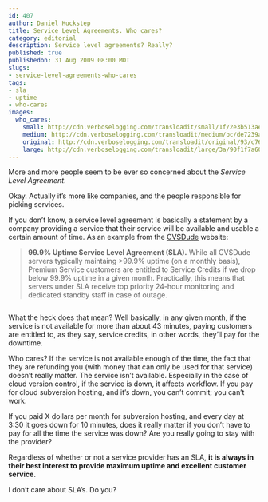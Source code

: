 ```yaml
--- 
id: 407
author: Daniel Huckstep
title: Service Level Agreements. Who cares?
category: editorial
description: Service level agreements? Really?
published: true
publishedon: 31 Aug 2009 08:00 MDT
slugs: 
- service-level-agreements-who-cares
tags: 
- sla
- uptime
- who-cares
images: 
  who_cares: 
    small: http://cdn.verboselogging.com/transloadit/small/1f/2e3b513ae8b0224538e05729d99654/who-cares.jpg
    medium: http://cdn.verboselogging.com/transloadit/medium/bc/de7239a1fd0284081cecfa9e6c9a90/who-cares.jpg
    original: http://cdn.verboselogging.com/transloadit/original/93/c766cb2abe394c1c831485221fe2c0/who-cares.jpg
    large: http://cdn.verboselogging.com/transloadit/large/3a/90f1f7a6064d753e784bb688b6c36b/who-cares.jpg
---
```

<p>More and more people seem to be ever so concerned about the <em>Service Level Agreement</em>.</p>
<p>Okay. Actually it&#8217;s more like companies, and the people responsible for picking services.</p>
<p>If you don&#8217;t know, a service level agreement is basically a statement by a company providing a service that their service will be available and usable a certain amount of time. As an example from the <a href="http://cvsdude.com/">CVSDude</a> website:</p>
<blockquote>
<p><b>99.9% Uptime Service Level Agreement (<span class="caps">SLA</span>).</b> While all CVSDude servers typically maintaing &gt;99.9% uptime (on a monthly basis), Premium Service customers are entitled to Service Credits if we drop below 99.9% uptime in a given month. Practically, this means that servers under <span class="caps">SLA</span> receive top priority 24-hour monitoring and dedicated standby staff in case of outage.</p>
</blockquote>
<p><figure><img src="http://cdn.verboselogging.com/transloadit/medium/bc/de7239a1fd0284081cecfa9e6c9a90/who-cares.jpg" class="fright round medium" alt="" /></figure></p>
<p>What the heck does that mean? Well basically, in any given month, if the service is not available for more than about 43 minutes, paying customers are entitled to, as they say, service credits, in other words, they&#8217;ll pay for the downtime.</p>
<p>Who cares? If the service is not available enough of the time, the fact that they are refunding you (with money that can only be used for that service) doesn&#8217;t really matter. The service isn&#8217;t available. Especially in the case of cloud version control, if the service is down, it affects workflow. If you pay for cloud subversion hosting, and it&#8217;s down, you can&#8217;t commit; you can&#8217;t work.</p>
<p>If you paid X dollars per month for subversion hosting, and every day at 3:30 it goes down for 10 minutes, does it really matter if you don&#8217;t have to pay for all the time the service was down? Are you really going to stay with the provider?</p>
<p>Regardless of whether or not a service provider has an <span class="caps">SLA</span>, <strong>it is always in their best interest to provide maximum uptime and excellent customer service.</strong></p>
<p>I don&#8217;t care about SLA&#8217;s. Do you?</p>